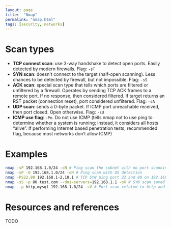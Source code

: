 ```yaml
---
layout: page
title:  "Nmap"
permalink: "nmap.html"
tags: [security, networks]
---
```


# Scan types
* **TCP connect scan**: use 3-way handshake to detect open ports. Easily detected by modern firewalls. Flag: `-sT`
* **SYN scan**: doesn't connect to the target (half-open scanning). Less chances to be detected by firewall, but not impossible. Flag: `-sS`
* **ACK scan**: special scan type that tells which ports are filtered or unfiltered by a firewall. Operates by sending TCP ACK frames to a remote port. If no response, then  considered filtered. If target returns an RST packet (connection reset), port considered unfiltered. Flag: `-sA`
* **UDP scan**: sends a 0-byte packet. If ICMP port unreachable received, then port closed. Open otherwise. Flag: `-sU`
* **ICMP use flag**: `-Pn`. Do not use ICMP (tells nmap not to use ping to determine whether a system is running; instead, it considers all hosts “alive”. If performing Internet based penetration tests, recommended flag, because most networks don’t allow ICMP)

# Examples
```bash
nmap -sP 192.168.1.0/24 -oN # Ping scan the subnet with no port scanning saved to text file
nmap -sP -O 192.168.1.0/24 -oN # Ping scan with OS detection
nmap -PS22,80 192.168.1-2,10.1 # TCP SYN ping port 22 and 80 on 192.168.1.1, 192.168.2.1 and 192.168.10.1
nmap -sS -p 80 test.com --dns-servers=192.168.1.1 -oX # SYN scan saved to XML file
nmap --p http,mysql 192.168.1.0/24 -sV # Port scan related to http and mysql services and identification of the version of the service
```

# Resources and references
TODO
